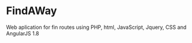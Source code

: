 # FindAWay
Web aplication for fin routes using PHP, html, JavaScript, Jquery, CSS and AngularJS 1.8
